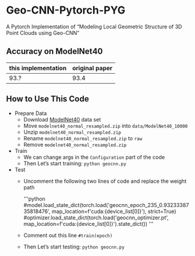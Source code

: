 # Geo-CNN-Pytorch-PYG
A Pytorch Implementation of “Modeling Local Geometric Structure of 3D Point Clouds using Geo-CNN”

## Accuracy on ModelNet40
|this implementation|original paper|
|---|---|
|93.?|93.4|

## How to Use This Code
- Prepare Data
  - Download [ModelNet40](https://shapenet.cs.stanford.edu/media/modelnet40_normal_resampled.zip) data set
  - Move `modelnet40_normal_resampled.zip` into `data/ModelNet40_10000`
  - Unzip `modelnet40_normal_resampled.zip`
  - Rename `modelnet40_normal_resampled.zip` to `raw`
  - Remove `modelnet40_normal_resampled.zip`
- Train
  - We can change args in the `Configuration` part of the code
  - Then Let’s start training: `python geocnn.py`
- Test
  - Uncomment the following two lines of code and replace the weight path
  
    '''python
    #model.load_state_dict(torch.load('geocnn_epoch_235_0.9323338735818476', map_location=f'cuda:{device_list[0]}'), strict=True)
    #optimizer.load_state_dict(torch.load('geocnn_optimizer.pt', map_location=f'cuda:{device_list[0]}').state_dict())
    '''
  - Comment out this line `#train(epoch)`
  - Then Let’s start testing: `python geocnn.py`
